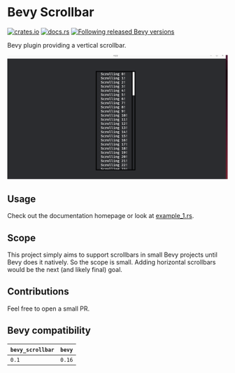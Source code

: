 # Bevy Scrollbar

[![crates.io](https://img.shields.io/crates/v/bevy_scrollbar)](https://crates.io/crates/bevy_scrollbar)
[![docs.rs](https://docs.rs/bevy_scrollbar/badge.svg)](https://docs.rs/bevy_scrollbar)
[![Following released Bevy versions](https://img.shields.io/badge/Bevy%20tracking-released%20version-lightblue)](https://bevy.org/learn/quick-start/plugin-development/#main-branch-tracking)

Bevy plugin providing a vertical scrollbar.

![Gif showcasing the plugin](showcase.gif)

## Usage

Check out the documentation homepage or look at [example_1.rs](examples/example_1.rs).

## Scope

This project simply aims to support scrollbars in small Bevy projects until Bevy does it natively. So the scope is small. Adding horizontal scrollbars would be the next (and likely final) goal.

## Contributions

Feel free to open a small PR.

## Bevy compatibility

| `bevy_scrollbar` | `bevy` |
| :--              | :--    |
| `0.1`            | `0.16` |

